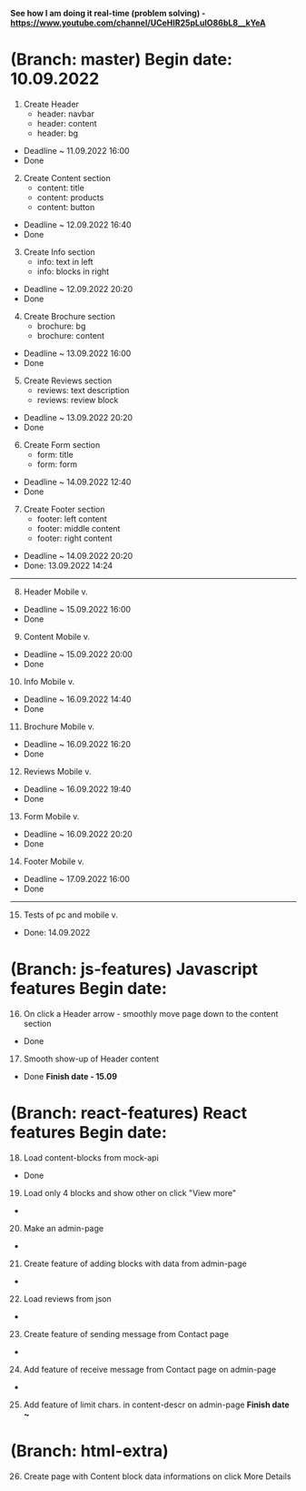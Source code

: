 **See how I am doing it real-time (problem solving) - https://www.youtube.com/channel/UCeHIR25pLulO86bL8__kYeA**

# (Branch: master) Begin date: 10.09.2022 
1. Create Header
    - header: navbar
    - header: content
    - header: bg
- Deadline ~ 11.09.2022 16:00
- Done

2. Create Content section
    - content: title
    - content: products
    - content: button
- Deadline ~ 12.09.2022 16:40
- Done

3. Create Info section
    - info: text in left
    - info: blocks in right
- Deadline ~ 12.09.2022 20:20
- Done

4. Create Brochure section
    - brochure: bg
    - brochure: content
- Deadline ~ 13.09.2022 16:00
- Done

5. Create Reviews section
    - reviews: text description
    - reviews: review block
- Deadline ~ 13.09.2022 20:20
- Done

6. Create Form section
    - form: title
    - form: form
- Deadline ~ 14.09.2022 12:40
- Done

7. Create Footer section
    - footer: left content
    - footer: middle content
    - footer: right content
- Deadline ~ 14.09.2022 20:20
- Done: 13.09.2022 14:24

-----

8. Header Mobile v.
- Deadline ~ 15.09.2022 16:00
- Done

9. Content Mobile v.
- Deadline ~ 15.09.2022 20:00
- Done

10. Info Mobile v.
- Deadline ~ 16.09.2022 14:40
- Done

11. Brochure Mobile v.
- Deadline ~ 16.09.2022 16:20
- Done

12. Reviews Mobile v.
- Deadline ~ 16.09.2022 19:40
- Done

13. Form Mobile v.
- Deadline ~ 16.09.2022 20:20
- Done

14. Footer Mobile v.
- Deadline ~ 17.09.2022 16:00
- Done

---

15. Tests of pc and mobile v.
- Done: 14.09.2022

# (Branch: js-features) Javascript features Begin date: 
16. On click a Header arrow - smoothly move page down to the content section
- Done

17. Smooth show-up of Header content
- Done
**Finish date - 15.09**

# (Branch: react-features)  React features Begin date: 
18. Load content-blocks from mock-api
- Done

19. Load only 4 blocks and show other on click "View more"
-

20. Make an admin-page
-

21. Create feature of adding blocks with data from admin-page
-

22. Load reviews from json
-

23. Create feature of sending message from Contact page
-

24. Add feature of receive message from Contact page on admin-page
-

25. Add feature of limit chars. in content-descr on admin-page
**Finish date ~**

# (Branch: html-extra)
26. Create page with Content block data informations on click More Details
